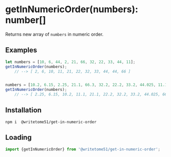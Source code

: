 # getInNumericOrder(numbers): number[]

Returns new array of `numbers` in numeric order.


## Examples
```js
let numbers = [10, 6, 44, 2, 21, 66, 32, 22, 33, 44, 11];  
getInNumericOrder(numbers);  
    // --> [ 2, 6, 10, 11, 21, 22, 32, 33, 44, 44, 66 ]


numbers = [10.2, 6.15, 2.25, 21.1, 66.3, 32.2, 22.2, 33.2, 44.025, 11.1];  
getInNumericOrder(numbers);  
    // --> [ 2.25, 6.15, 10.2, 11.1, 21.1, 22.2, 32.2, 33.2, 44.025, 66.3 ]
```

## Installation
`npm i  @writetome51/get-in-numeric-order`

## Loading
```js
import {getInNumericOrder} from '@writetome51/get-in-numeric-order'; 
```

